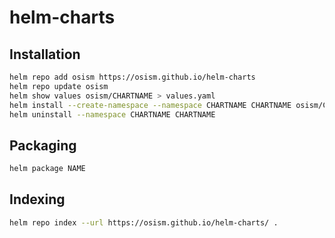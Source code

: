 # helm-charts

## Installation

```sh
helm repo add osism https://osism.github.io/helm-charts
helm repo update osism
helm show values osism/CHARTNAME > values.yaml
helm install --create-namespace --namespace CHARTNAME CHARTNAME osism/CHARTNAME --values values.yaml
helm uninstall --namespace CHARTNAME CHARTNAME
```

## Packaging

```sh
helm package NAME
```

## Indexing

```sh
helm repo index --url https://osism.github.io/helm-charts/ .
```
